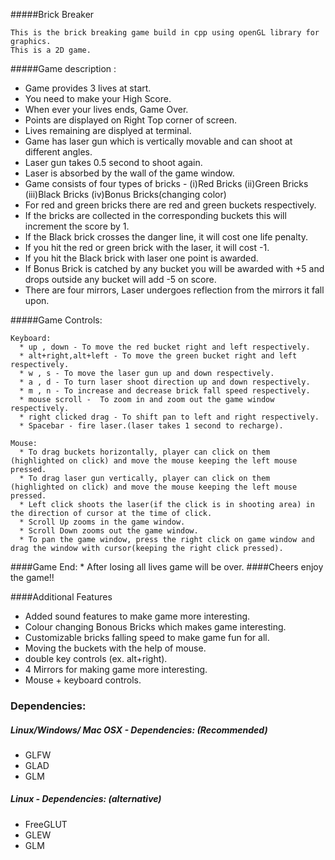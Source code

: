 #####Brick Breaker

    This is the brick breaking game build in cpp using openGL library for graphics.
    This is a 2D game.


#####Game description :
  * Game provides 3 lives at start.
  * You need to make your High Score.
  * When ever your lives ends, Game Over.
  * Points are displayed on Right Top corner of screen.
  * Lives remaining are displyed at terminal.
  * Game has laser gun which is vertically movable and can shoot at different angles.
  * Laser gun takes 0.5 second to shoot again.
  * Laser is absorbed by the wall of the game window.
  * Game consists of four types of bricks -
        (i)Red Bricks
        (ii)Green Bricks
        (iii)Black Bricks
        (iv)Bonus Bricks(changing color)
  * For red and green bricks there are red and green buckets respectively.
  * If the bricks are collected in the corresponding buckets this will increment the score by 1.
  * If the Black brick crosses the danger line, it will cost one life penalty.
  * If you hit the red or green brick with the laser, it will cost -1.
  * If you hit the Black brick with laser one point is awarded.
  * If Bonus Brick is catched by any bucket you will be awarded with +5 and drops outside any bucket will add -5 on score.
  * There are four mirrors, Laser undergoes reflection from the mirrors it fall upon.

#####Game Controls:

    Keyboard:
      * up , down - To move the red bucket right and left respectively.
      * alt+right,alt+left - To move the green bucket right and left respectively.
      * w , s - To move the laser gun up and down respectively.
      * a , d - To turn laser shoot direction up and down respectively.
      * m , n - To increase and decrease brick fall speed respectively.
      * mouse scroll -  To zoom in and zoom out the game window respectively.
      * right clicked drag - To shift pan to left and right respectively.
      * Spacebar - fire laser.(laser takes 1 second to recharge).

    Mouse:
      * To drag buckets horizontally, player can click on them (highlighted on click) and move the mouse keeping the left mouse pressed.
      * To drag laser gun vertically, player can click on them (highlighted on click) and move the mouse keeping the left mouse pressed.
      * Left click shoots the laser(if the click is in shooting area) in the direction of cursor at the time of click.
      * Scroll Up zooms in the game window.
      * Scroll Down zooms out the game window.
      * To pan the game window, press the right click on game window and drag the window with cursor(keeping the right click pressed).

####Game End:
      * After losing all lives game will be over.
####Cheers enjoy the game!!


####Additional Features
  * Added sound features to make game more interesting.
  * Colour changing Bonous Bricks which makes game interesting.
  * Customizable bricks falling speed to make game fun for all.
  * Moving the buckets with the help of mouse.
  * double key controls (ex. alt+right).
  * 4 Mirrors for making game more interesting.
  * Mouse + keyboard controls.

### Dependencies:
##### Linux/Windows/ Mac OSX - Dependencies: (Recommended)
* GLFW
* GLAD
* GLM

##### Linux - Dependencies: (alternative)
* FreeGLUT
* GLEW
* GLM
